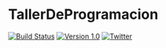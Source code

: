 TallerDeProgramacion
====================

[![Build Status](https://api.travis-ci.org/Martin78b/TallerDeProgramacion.svg?branch=master)](https://api.travis-ci.org/Martin78b/TallerDeProgramacion) 
[![Version 1.0](https://img.shields.io/badge/Version-1.0-green.svg)](https://github.com/commixproject/commix/releases/tag/v2.0-20170714
)
[![Twitter](https://img.shields.io/badge/Twitter-@Martin78b-blue.svg)](http://www.twitter.com/Martin78b)
